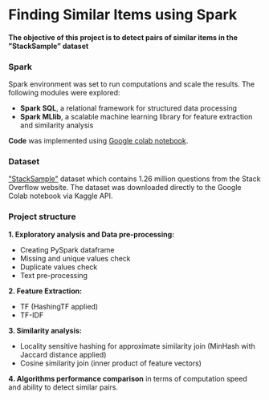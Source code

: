# Finding Similar Items using Spark

#### The objective of this project is to detect pairs of similar items in the ”StackSample” dataset

### Spark

Spark environment was set to run computations and scale the results. The following modules were explored:
- **Spark SQL**, a relational framework for structured data processing
- **Spark MLlib**, a scalable machine learning library for feature extraction and similarity analysis

**Code** was implemented using [Google colab notebook](https://github.com/angelinakhatiwada/Finding_Similar_Items_Spark/blob/main/Finding_similar_items.ipynb).

### Dataset

["StackSample"](https://www.kaggle.com/stackoverflow/stacksample) dataset which contains 1.26 million questions from the Stack Overflow website. 
The dataset was downloaded directly to the Google Colab notebook via Kaggle API.

### Project structure

**1. Exploratory analysis and Data pre-processing:**
- Creating PySpark dataframe
- Missing and unique values check
- Duplicate values check
- Text pre-processing

**2. Feature Extraction:**
- TF (HashingTF applied)
- TF-IDF

**3. Similarity analysis:**
- Locality sensitive hashing for approximate similarity join (MinHash with Jaccard distance applied)
- Cosine similarity join (inner product of feature vectors)

**4. Algorithms performance comparison** in terms of computation speed and ability to detect similar pairs.
